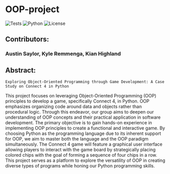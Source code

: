 # OOP-project

![Tests](https://github.com/austin-s970/OOP-ajsaylor/actions/workflows/ci-test.yml/badge.svg)
![Python](https://img.shields.io/badge/Python-3.10-blue)
![License](https://img.shields.io/badge/License-MIT-green)

## Contributors:
### Austin Saylor, Kyle Remmenga, Kian Highland

## Abstract:
    Exploring Object-Oriented Programming through Game Development: A Case Study on Connect 4 in Python

This project focuses on leveraging Object-Oriented Programming (OOP) principles to develop a game, 
specifically Connect 4, in Python. OOP emphasizes organizing code around data and objects rather than procedural logic.
Through this endeavor, our group aims to deepen our understanding of OOP concepts and their practical application 
in software development. The primary objective is to gain hands-on experience in implementing OOP principles to create 
a functional and interactive game. By choosing Python as the programming language due to its inherent support for OOP,
we aim to master both the language and the OOP paradigm simultaneously. The Connect 4 game will feature a graphical 
user interface allowing players to interact with the game board by strategically placing colored chips with the goal 
of forming a sequence of four chips in a row. This project serves as a platform to explore the versatility of OOP in 
creating diverse types of programs while honing our Python programming skills.